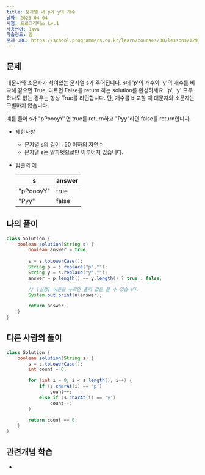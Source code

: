 ```yaml
---
title: 문자열 내 p와 y의 개수
날짜: 2023-04-04
시험: 프로그래머스 Lv.1
사용언어: Java
학습정도: 중
문제 URL: https://school.programmers.co.kr/learn/courses/30/lessons/12916
---
```

## 문제

대문자와 소문자가 섞여있는 문자열 s가 주어집니다. s에 'p'의 개수와 'y'의 개수를 비교해 같으면 True, 다르면 False를 return 하는 solution를 완성하세요. 'p', 'y' 모두 하나도 없는 경우는 항상 True를 리턴합니다. 단, 개수를 비교할 때 대문자와 소문자는 구별하지 않습니다.

예를 들어 s가 "pPoooyY"면 true를 return하고 "Pyy"라면 false를 return합니다.

- 제한사항
    - 문자열 s의 길이 : 50 이하의 자연수
    - 문자열 s는 알파벳으로만 이루어져 있습니다.
- 입출력 예
    
    
    | s | answer |
    | --- | --- |
    | "pPoooyY" | true |
    | "Pyy" | false |

## 나의 풀이

```java
class Solution {
    boolean solution(String s) {
        boolean answer = true;
        
        s = s.toLowerCase();
        String p = s.replace("p","");
        String y = s.replace("y","");
        answer = p.length() == y.length() ? true : false;

        // [실행] 버튼을 누르면 출력 값을 볼 수 있습니다.
        System.out.println(answer);

        return answer;
    }
}
```

## 다른 사람의 풀이

```java
class Solution {
    boolean solution(String s) {
        s = s.toLowerCase();
        int count = 0;

        for (int i = 0; i < s.length(); i++) {
            if (s.charAt(i) == 'p')
                count++;
            else if (s.charAt(i) == 'y')
                count--;
        }

        return count == 0;
    }
}
```

## 관련개념 학습

-